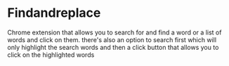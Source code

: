 # Findandreplace
Chrome extension that allows you to search for and find a word or a list of words and click on them. there's also an option to search first which will only highlight the search words and then a click button that allows you to click on the highlighted words
